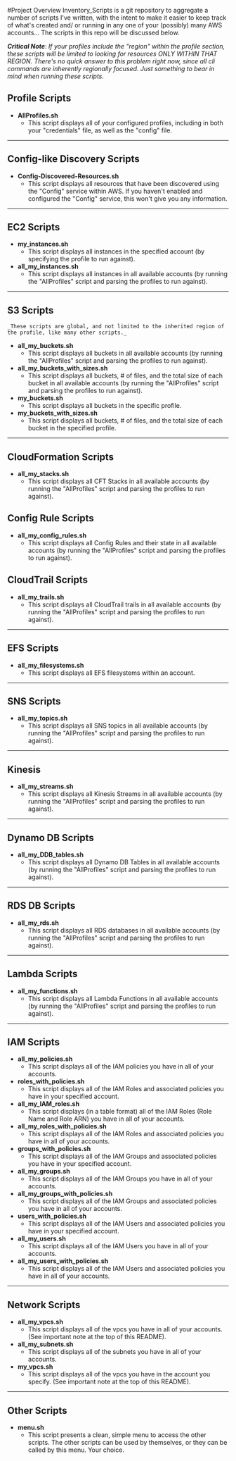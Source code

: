 #Project Overview
Inventory_Scripts is a git repository to aggregate a number of scripts I've written, with the intent to make it easier to keep track of what's created and/ or running in any one of your (possibly) many AWS accounts... The scripts in this repo will be discussed below.

**_Critical Note_**:  *If your profiles include the "region" within the profile section, these scripts will be limited to looking for resources ONLY WITHIN THAT REGION. There's no quick answer to this problem right now, since all cli commands are inherently regionally focused. Just something to bear in mind when running these scripts.*

## Profile Scripts
- **AllProfiles.sh**
    - This script displays all of your configured profiles, including in both your "credentials" file, as well as the "config" file.
---
## Config-like Discovery Scripts
- **Config-Discovered-Resources.sh**
    - This script displays all resources that have been discovered using the "Config" service within AWS. If you haven't enabled and configured the "Config" service, this won't give you any information.
---
## EC2 Scripts
- **my_instances.sh**
    - This script displays all instances in the specified account (by specifying the profile to run against).
- **all_my_instances.sh**
    - This script displays all instances in all available accounts (by running the "AllProfiles" script and parsing the profiles to run against).
---
## S3 Scripts
    _These scripts are global, and not limited to the inherited region of the profile, like many other scripts._
- **all_my_buckets.sh**
    - This script displays all buckets in all available accounts (by running the "AllProfiles" script and parsing the profiles to run against).
- **all_my_buckets_with_sizes.sh**
    - This script displays all buckets, # of files, and the total size of each bucket in all available accounts (by running the "AllProfiles" script and parsing the profiles to run against).
- **my_buckets.sh**
    - This script displays all buckets in the specific profile.
- **my_buckets_with_sizes.sh**
    - This script displays all buckets, # of files, and the total size of each bucket in the specified profile.
---
## CloudFormation Scripts
- **all_my_stacks.sh**
    - This script displays all CFT Stacks in all available accounts (by running the "AllProfiles" script and parsing the profiles to run against).

## Config Rule Scripts
- **all_my_config_rules.sh**
    - This script displays all Config Rules and their state in all available accounts (by running the "AllProfiles" script and parsing the profiles to run against).

## CloudTrail Scripts
- **all_my_trails.sh**
    - This script displays all CloudTrail trails in all available accounts (by running the "AllProfiles" script and parsing the profiles to run against).
----
## EFS Scripts
- **all_my_filesystems.sh**
    - This script displays all EFS filesystems within an account.
----
## SNS Scripts
- **all_my_topics.sh**
    - This script displays all SNS topics in all available accounts (by running the "AllProfiles" script and parsing the profiles to run against).
---
## Kinesis
- **all_my_streams.sh**
    - This script displays all Kinesis Streams in all available accounts (by running the "AllProfiles" script and parsing the profiles to run against).
---
## Dynamo DB Scripts
- **all_my_DDB_tables.sh**
	- This script displays all Dynamo DB Tables in all available accounts (by running the "AllProfiles" script and parsing the profiles to run against).
---
## RDS DB Scripts
- **all_my_rds.sh**
	- This script displays all RDS databases in all available accounts (by running the "AllProfiles" script and parsing the profiles to run against).
---
## Lambda Scripts
- **all_my_functions.sh**
	- This script displays all Lambda Functions in all available accounts (by running the "AllProfiles" script and parsing the profiles to run against).
---
## IAM Scripts
- **all_my_policies.sh**
 	- This script displays all of the IAM policies you have in all of your accounts.
- **roles_with_policies.sh**
	- This script displays all of the IAM Roles and associated policies you have in your specified account.
- **all_my_IAM_roles.sh**
	- This script displays (in a table format) all of the IAM Roles (Role Name and Role ARN) you have in all of your accounts.
- **all_my_roles_with_policies.sh**
	- This script displays all of the IAM Roles and associated policies you have in all of your accounts.
- **groups_with_policies.sh**
	- This script displays all of the IAM Groups and associated policies you have in your specified account.
- **all_my_groups.sh**
	- This script displays all of the IAM Groups you have in all of your accounts.
- **all_my_groups_with_policies.sh**
	- This script displays all of the IAM Groups and associated policies you have in all of your accounts.
- **users_with_policies.sh**
	- This script displays all of the IAM Users and associated policies you have in your specified account.
- **all_my_users.sh**
	- This script displays all of the IAM Users you have in all of your accounts.
- **all_my_users_with_policies.sh**
	- This script displays all of the IAM Users and associated policies you have in all of your accounts.
---
## Network Scripts
- **all_my_vpcs.sh**
 	- This script displays all of the vpcs you have in all of your accounts. (See important note at the top of this README).
- **all_my_subnets.sh**
 	- This script displays all of the subnets you have in all of your accounts.
- **my_vpcs.sh**
 	- This script displays all of the vpcs you have in the account you specify. (See important note at the top of this README).
---
## Other Scripts
- **menu.sh**
	- This script presents a clean, simple menu to access the other scripts. The other scripts can be used by themselves, or they can be called by this menu. Your choice.
